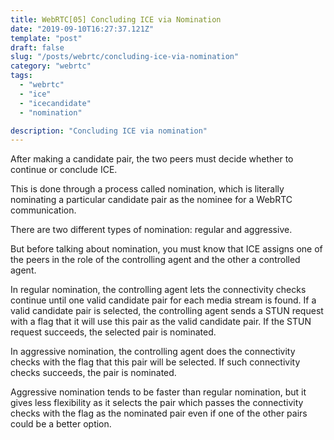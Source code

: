 ```yaml
---
title: WebRTC[05] Concluding ICE via Nomination
date: "2019-09-10T16:27:37.121Z"
template: "post"
draft: false
slug: "/posts/webrtc/concluding-ice-via-nomination"
category: "webrtc"
tags:
  - "webrtc"
  - "ice"
  - "icecandidate"
  - "nomination"

description: "Concluding ICE via nomination"
---
```


After making a candidate pair, the two peers must decide whether to continue or conclude ICE.

This is done through a process called nomination, which is literally nominating a particular candidate pair as the nominee for a WebRTC communication.

There are two different types of nomination: regular and aggressive.

But before talking about nomination, you must know that ICE assigns one of the peers in the role of the controlling agent and the other a controlled agent.

In regular nomination, the controlling agent lets the connectivity checks continue until one valid candidate pair for each media stream is found. If a valid candidate pair is selected, the controlling agent sends a STUN request with a flag that it will use this pair as the valid candidate pair. If the STUN request succeeds, the selected pair is nominated.

In aggressive nomination, the controlling agent does the connectivity checks with the flag that this pair will be selected. If such connectivity checks succeeds, the pair is nominated.

Aggressive nomination tends to be faster than regular nomination, but it gives less flexibility as it selects the pair which passes the connectivity checks with the flag as the nominated pair even if one of the other pairs could be a better option.
